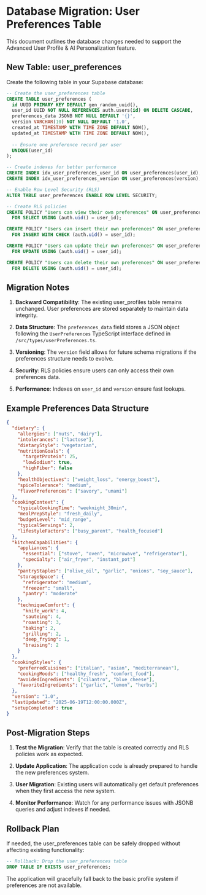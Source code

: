 # Database Migration: User Preferences Table

This document outlines the database changes needed to support the Advanced User Profile & AI Personalization feature.

## New Table: user_preferences

Create the following table in your Supabase database:

```sql
-- Create the user_preferences table
CREATE TABLE user_preferences (
  id UUID PRIMARY KEY DEFAULT gen_random_uuid(),
  user_id UUID NOT NULL REFERENCES auth.users(id) ON DELETE CASCADE,
  preferences_data JSONB NOT NULL DEFAULT '{}',
  version VARCHAR(10) NOT NULL DEFAULT '1.0',
  created_at TIMESTAMP WITH TIME ZONE DEFAULT NOW(),
  updated_at TIMESTAMP WITH TIME ZONE DEFAULT NOW(),
  
  -- Ensure one preference record per user
  UNIQUE(user_id)
);

-- Create indexes for better performance
CREATE INDEX idx_user_preferences_user_id ON user_preferences(user_id);
CREATE INDEX idx_user_preferences_version ON user_preferences(version);

-- Enable Row Level Security (RLS)
ALTER TABLE user_preferences ENABLE ROW LEVEL SECURITY;

-- Create RLS policies
CREATE POLICY "Users can view their own preferences" ON user_preferences
  FOR SELECT USING (auth.uid() = user_id);

CREATE POLICY "Users can insert their own preferences" ON user_preferences
  FOR INSERT WITH CHECK (auth.uid() = user_id);

CREATE POLICY "Users can update their own preferences" ON user_preferences
  FOR UPDATE USING (auth.uid() = user_id);

CREATE POLICY "Users can delete their own preferences" ON user_preferences
  FOR DELETE USING (auth.uid() = user_id);
```

## Migration Notes

1. **Backward Compatibility**: The existing user_profiles table remains unchanged. User preferences are stored separately to maintain data integrity.

2. **Data Structure**: The `preferences_data` field stores a JSON object following the `UserPreferences` TypeScript interface defined in `/src/types/userPreferences.ts`.

3. **Versioning**: The `version` field allows for future schema migrations if the preferences structure needs to evolve.

4. **Security**: RLS policies ensure users can only access their own preferences data.

5. **Performance**: Indexes on `user_id` and `version` ensure fast lookups.

## Example Preferences Data Structure

```json
{
  "dietary": {
    "allergies": ["nuts", "dairy"],
    "intolerances": ["lactose"],
    "dietaryStyle": "vegetarian",
    "nutritionGoals": {
      "targetProtein": 25,
      "lowSodium": true,
      "highFiber": false
    },
    "healthObjectives": ["weight_loss", "energy_boost"],
    "spiceTolerance": "medium",
    "flavorPreferences": ["savory", "umami"]
  },
  "cookingContext": {
    "typicalCookingTime": "weeknight_30min",
    "mealPrepStyle": "fresh_daily",
    "budgetLevel": "mid_range",
    "typicalServings": 2,
    "lifestyleFactors": ["busy_parent", "health_focused"]
  },
  "kitchenCapabilities": {
    "appliances": {
      "essential": ["stove", "oven", "microwave", "refrigerator"],
      "specialty": ["air_fryer", "instant_pot"]
    },
    "pantryStaples": ["olive_oil", "garlic", "onions", "soy_sauce"],
    "storageSpace": {
      "refrigerator": "medium",
      "freezer": "small",
      "pantry": "moderate"
    },
    "techniqueComfort": {
      "knife_work": 4,
      "sauteing": 4,
      "roasting": 3,
      "baking": 2,
      "grilling": 2,
      "deep_frying": 1,
      "braising": 2
    }
  },
  "cookingStyles": {
    "preferredCuisines": ["italian", "asian", "mediterranean"],
    "cookingMoods": ["healthy_fresh", "comfort_food"],
    "avoidedIngredients": ["cilantro", "blue_cheese"],
    "favoriteIngredients": ["garlic", "lemon", "herbs"]
  },
  "version": "1.0",
  "lastUpdated": "2025-06-19T12:00:00.000Z",
  "setupCompleted": true
}
```

## Post-Migration Steps

1. **Test the Migration**: Verify that the table is created correctly and RLS policies work as expected.

2. **Update Application**: The application code is already prepared to handle the new preferences system.

3. **User Migration**: Existing users will automatically get default preferences when they first access the new system.

4. **Monitor Performance**: Watch for any performance issues with JSONB queries and adjust indexes if needed.

## Rollback Plan

If needed, the user_preferences table can be safely dropped without affecting existing functionality:

```sql
-- Rollback: Drop the user_preferences table
DROP TABLE IF EXISTS user_preferences;
```

The application will gracefully fall back to the basic profile system if preferences are not available.